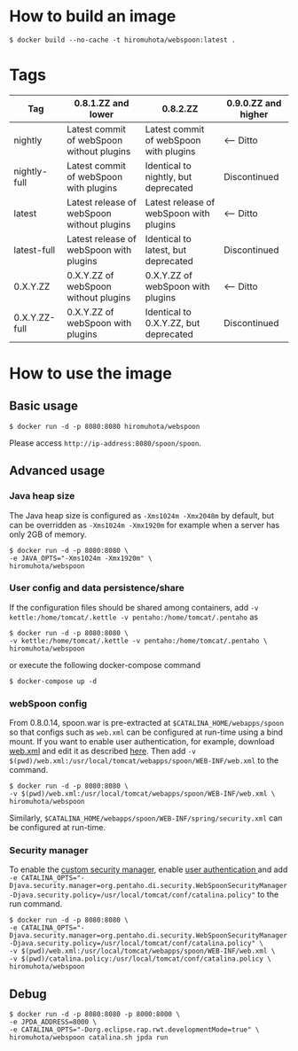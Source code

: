 # How to build an image

```
$ docker build --no-cache -t hiromuhota/webspoon:latest .
```

# Tags

| Tag | 0.8.1.ZZ and lower | 0.8.2.ZZ | 0.9.0.ZZ and higher |
| --- | --- | --- | --- |
| nightly | Latest commit of webSpoon without plugins | Latest commit of webSpoon with plugins | <-- Ditto |
| nightly-full | Latest commit of webSpoon with plugins | Identical to nightly, but deprecated | Discontinued |
| latest | Latest release of webSpoon without plugins | Latest release of webSpoon with plugins | <-- Ditto |
| latest-full | Latest release of webSpoon with plugins | Identical to latest, but deprecated | Discontinued |
| 0.X.Y.ZZ | 0.X.Y.ZZ of webSpoon without plugins | 0.X.Y.ZZ of webSpoon with plugins | <-- Ditto |
| 0.X.Y.ZZ-full | 0.X.Y.ZZ of webSpoon with plugins | Identical to 0.X.Y.ZZ, but deprecated | Discontinued |

# How to use the image

## Basic usage

```
$ docker run -d -p 8080:8080 hiromuhota/webspoon
```

Please access `http://ip-address:8080/spoon/spoon`.

## Advanced usage

### Java heap size

The Java heap size is configured as `-Xms1024m -Xmx2048m` by default, but can be overridden as `-Xms1024m -Xmx1920m` for example when a server has only 2GB of memory.

```
$ docker run -d -p 8080:8080 \
-e JAVA_OPTS="-Xms1024m -Xmx1920m" \
hiromuhota/webspoon
```

### User config and data persistence/share

If the configuration files should be shared among containers, add `-v kettle:/home/tomcat/.kettle -v pentaho:/home/tomcat/.pentaho` as

```
$ docker run -d -p 8080:8080 \
-v kettle:/home/tomcat/.kettle -v pentaho:/home/tomcat/.pentaho \
hiromuhota/webspoon
```

or execute the following docker-compose command

```
$ docker-compose up -d
```

### webSpoon config

From 0.8.0.14, spoon.war is pre-extracted at `$CATALINA_HOME/webapps/spoon` so that configs such as `web.xml` can be configured at run-time using a bind mount.
If you want to enable user authentication, for example, download [web.xml](https://github.com/HiromuHota/pentaho-kettle/blob/webspoon-8.2/assemblies/static/src/main/resources-filtered/WEB-INF/web.xml) and edit it as described [here](https://github.com/HiromuHota/pentaho-kettle#user-authentication).
Then add `-v $(pwd)/web.xml:/usr/local/tomcat/webapps/spoon/WEB-INF/web.xml` to the command.

```
$ docker run -d -p 8080:8080 \
-v $(pwd)/web.xml:/usr/local/tomcat/webapps/spoon/WEB-INF/web.xml \
hiromuhota/webspoon
```

Similarly, `$CATALINA_HOME/webapps/spoon/WEB-INF/spring/security.xml` can be configured at run-time.

### Security manager

To enable the [custom security manager](https://github.com/HiromuHota/pentaho-kettle/wiki/Admin%3A-Security#file-access-control-by-a-custom-security-manager-experimental), enable [user authentication
](https://github.com/HiromuHota/pentaho-kettle/wiki/Admin%3A-Security#user-authentication) and add `-e CATALINA_OPTS="-Djava.security.manager=org.pentaho.di.security.WebSpoonSecurityManager -Djava.security.policy=/usr/local/tomcat/conf/catalina.policy"` to the run command.

```
$ docker run -d -p 8080:8080 \
-e CATALINA_OPTS="-Djava.security.manager=org.pentaho.di.security.WebSpoonSecurityManager -Djava.security.policy=/usr/local/tomcat/conf/catalina.policy" \
-v $(pwd)/web.xml:/usr/local/tomcat/webapps/spoon/WEB-INF/web.xml \
-v $(pwd)/catalina.policy:/usr/local/tomcat/conf/catalina.policy \
hiromuhota/webspoon
```

## Debug

```
$ docker run -d -p 8080:8080 -p 8000:8000 \
-e JPDA_ADDRESS=8000 \
-e CATALINA_OPTS="-Dorg.eclipse.rap.rwt.developmentMode=true" \
hiromuhota/webspoon catalina.sh jpda run
```
